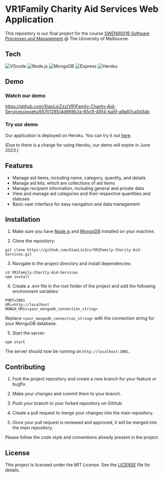 # VR1Family Charity Aid Services Web Application

This repository is our final project for the course [SWEN90016 Software Processes and Management](https://handbook.unimelb.edu.au/2023/subjects/swen90016) @ The University of Melbourne.

## Tech

![VScode](https://img.shields.io/static/v1?label=VScode&message=v1.72&color=3374FF&style=for-the-badge&logo=Visual-Studio-Code)
![Node.js](https://img.shields.io/static/v1?label=Node.js&message=v14.16.0&color=339933&style=for-the-badge&logo=Node.js)
![MongoDB](https://img.shields.io/static/v1?label=MongoDB&message=v4.4.4&color=47A248&style=for-the-badge&logo=MongoDB)
![Express](https://img.shields.io/static/v1?label=Express&message=v4.17.1&color=000000&style=for-the-badge&logo=Express)
![Heroku](https://img.shields.io/static/v1?label=Heroku&message=V8.1.3&color=430098&style=for-the-badge&logo=Heroku)


## Demo

<!-- add screenshot -->
<!-- ![screenshot](image/screenshot.png) -->

### Watch our demo



https://github.com/XiaoLinZzz/VR1Family-Charity-Aid-Services/assets/65701285/4d969b2a-65c9-4914-ba5f-a9a87ca0d3ab



### Try our demo

Our application is deployed on Heroku. You can try it out [here](https://spmproject.herokuapp.com/). 

(Due to there is a charge for using Heroku, our demo will expire in June 2023.)


## Features
- Manage aid items, including name, category, quantity, and details
- Manage aid kits, which are collections of aid items
- Manage recipient information, including general and private data
- View and manage aid categories and their respective quantities and statuses
- Basic user interface for easy navigation and data management


## Installation
1. Make sure you have [Node.js](https://nodejs.org/en) and [MongoDB](https://www.mongodb.com/) installed on your machine.

2. Clone the repository:
```
git clone https://github.com/XiaoLinZzz/VR1Family-Charity-Aid-Services.git
```

3. Navigate to the project directory and install dependencies:
```
cd VR1Family-Charity-Aid-Services
npm install
```

4. Create a .env file in the root folder of the project and add the following environment variables:
```
PORT=3001
URL=http://localhost
MONGO_URI=<your_mongodb_connection_string>
```
Replace `<your_mongodb_connection_string>` with the connection string for your MongoDB database.

5. Start the server:
```
npm start
```
The server should now be running on `http://localhost:3001`.



## Contributing
1. Fork the project repository and create a new branch for your feature or bugfix.

2. Make your changes and commit them to your branch.

3. Push your branch to your forked repository on GitHub.

4. Create a pull request to merge your changes into the main repository.

5. Once your pull request is reviewed and approved, it will be merged into the main repository.

Please follow the code style and conventions already present in the project.


## License
This project is licensed under the MIT License. See the [LICENSE](LICENSE) file for details.
